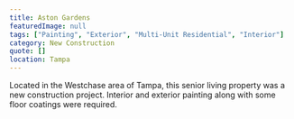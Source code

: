 ```yaml
---
title: Aston Gardens
featuredImage: null
tags: ["Painting", "Exterior", "Multi-Unit Residential", "Interior"]
category: New Construction
quote: []
location: Tampa
---
```

Located in the Westchase area of Tampa, this senior living property was a new
construction project.  Interior and exterior painting along with some floor
coatings were required.
